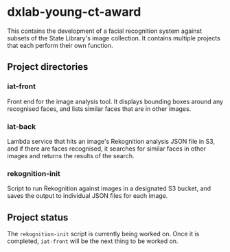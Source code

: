 # dxlab-young-ct-award

This contains the development of a facial recognition system against subsets
of the State Library's image collection. It contains multiple projects that each
perform their own function.

## Project directories

### iat-front

Front end for the image analysis tool. It displays bounding boxes around any
recognised faces, and lists similar faces that are in other images.

### iat-back

Lambda service that hits an image's Rekognition analysis JSON file in S3, and
if there are faces recognised, it searches for similar faces in other images and
returns the results of the search.

### rekognition-init

Script to run Rekognition against images in a designated S3 bucket, and saves
the output to individual JSON files for each image.

## Project status

The `rekognition-init` script is currently being worked on. Once it is completed,
`iat-front` will be the next thing to be worked on.
